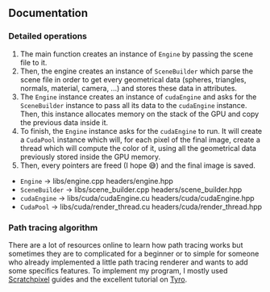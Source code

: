 ## Documentation

### Detailed operations
1. The main function creates an instance of `Engine` by passing the scene file to it.
2. Then, the engine creates an instance of `SceneBuilder` which parse the scene file in order to get
every geometrical data (spheres, triangles, normals, material, camera, ...) and stores these data in attributes.
3. The `Engine` instance creates an instance of `cudaEngine` and asks for the `SceneBuilder` instance to pass all its data
to the `cudaEngine` instance. Then, this instance allocates memory on the stack of the GPU and copy the previous data inside it.
4. To finish, the `Engine` instance asks for the `cudaEngine` to run. It will create a `CudaPool` instance which will, 
for each pixel of the final image, create a thread which will compute the color of it, using all
the geometrical data previously stored inside the GPU memory.
5. Then, every pointers are freed (I hope 😅) and the final image is saved.

+ `Engine` → libs/engine.cpp headers/engine.hpp
+ `SceneBuilder` → libs/scene_builder.cpp headers/scene_builder.hpp
+ `cudaEngine` → libs/cuda/cudaEngine.cu headers/cuda/cudaEngine.hpp
+ `CudaPool` → libs/cuda/render_thread.cu headers/cuda/render_thread.hpp

### Path tracing algorithm
There are a lot of resources online to learn how path tracing works but sometimes they are to complicated for a beginner or to simple for someone who already implemented a little path tracing renderer and wants to add some specifics features.
To implement my program, I mostly used [Scratchpixel](https://www.scratchapixel.com/) guides and the excellent tutorial on [Tyro](https://wwwtyro.net/2018/02/25/caffeine.html).